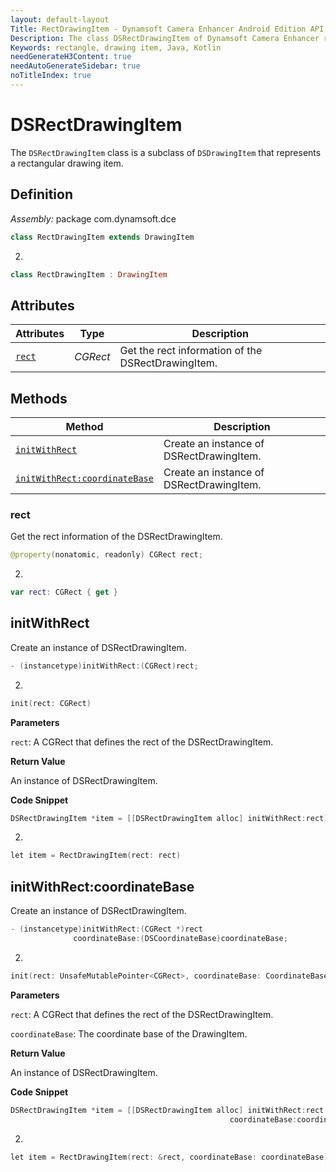 ```yaml
---
layout: default-layout
Title: RectDrawingItem - Dynamsoft Camera Enhancer Android Edition API Reference
Description: The class DSRectDrawingItem of Dynamsoft Camera Enhancer represents a rectangular drawing item.
Keywords: rectangle, drawing item, Java, Kotlin
needGenerateH3Content: true
needAutoGenerateSidebar: true
noTitleIndex: true
---
```


# DSRectDrawingItem

The `DSRectDrawingItem` class is a subclass of `DSDrawingItem` that represents a rectangular drawing item.

## Definition

*Assembly:* package com.dynamsoft.dce

```java
class RectDrawingItem extends DrawingItem
```
2. 
```kotlin
class RectDrawingItem : DrawingItem
```

## Attributes

| Attributes | Type | Description |
| ---------- | ---- | ----------- |
| [`rect`](#rect) | *CGRect* |Get the rect information of the DSRectDrawingItem. |

## Methods

| Method | Description |
|------- |-------------|
| [`initWithRect`](#initwithrect) | Create an instance of DSRectDrawingItem. |
| [`initWithRect:coordinateBase`](#initwithrectcoordinatebase) | Create an instance of DSRectDrawingItem. |

### rect

Get the rect information of the DSRectDrawingItem.

```java
@property(nonatomic, readonly) CGRect rect;
```
2. 
```kotlin
var rect: CGRect { get }
```

## initWithRect

Create an instance of DSRectDrawingItem.

```java
- (instancetype)initWithRect:(CGRect)rect;
```
2. 
```kotlin
init(rect: CGRect)
```
**Parameters**

`rect`: A CGRect that defines the rect of the DSRectDrawingItem.

**Return Value**

An instance of DSRectDrawingItem.

**Code Snippet**

```java
DSRectDrawingItem *item = [[DSRectDrawingItem alloc] initWithRect:rect];
```
2. 
```kotlin
let item = RectDrawingItem(rect: rect)
```

## initWithRect:coordinateBase

Create an instance of DSRectDrawingItem.

```java
- (instancetype)initWithRect:(CGRect *)rect
              coordinateBase:(DSCoordinateBase)coordinateBase;
```
2. 
```kotlin
init(rect: UnsafeMutablePointer<CGRect>, coordinateBase: CoordinateBase)
```
**Parameters**

`rect`: A CGRect that defines the rect of the DSRectDrawingItem.

`coordinateBase`: The coordinate base of the DrawingItem.

**Return Value**

An instance of DSRectDrawingItem.

**Code Snippet**

```java
DSRectDrawingItem *item = [[DSRectDrawingItem alloc] initWithRect:rect
                                                 coordinateBase:coordinateBase];
```
2. 
```kotlin
let item = RectDrawingItem(rect: &rect, coordinateBase: coordinateBase)
```
